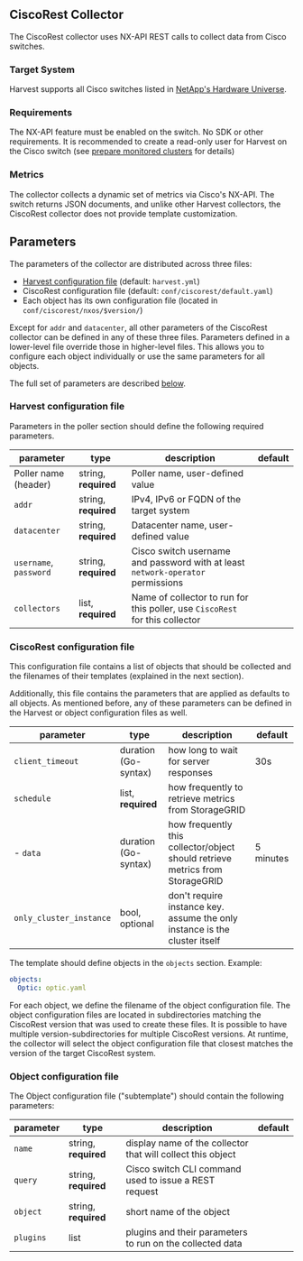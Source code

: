 ## CiscoRest Collector

The CiscoRest collector uses NX-API REST calls to collect data from Cisco switches.

### Target System

Harvest supports all Cisco switches listed in [NetApp's Hardware Universe](https://hwu.netapp.com/).

### Requirements

The NX-API feature must be enabled on the switch. No SDK or other requirements. It is recommended to create a read-only user for Harvest on the Cisco switch (see
[prepare monitored clusters](prepare-cisco-switch.md) for details)

### Metrics

The collector collects a dynamic set of metrics via Cisco's NX-API. The switch returns JSON documents, and unlike other
Harvest collectors, the CiscoRest collector does not provide template customization.

## Parameters

The parameters of the collector are distributed across three files:

- [Harvest configuration file](configure-harvest-basic.md#pollers) (default: `harvest.yml`)
- CiscoRest configuration file (default: `conf/ciscorest/default.yaml`)
- Each object has its own configuration file (located in `conf/ciscorest/nxos/$version/`)

Except for `addr` and `datacenter`, all other parameters of the CiscoRest collector can be defined in any of these three files. Parameters defined in a lower-level file override those in higher-level files. This allows you to configure each object individually or use the same parameters for all objects.

The full set of parameters are described [below](#harvest-configuration-file).

### Harvest configuration file

Parameters in the poller section should define the following required parameters.

| parameter              | type                 | description                                                                    | default |
|------------------------|----------------------|--------------------------------------------------------------------------------|---------|
| Poller name (header)   | string, **required** | Poller name, user-defined value                                                |         |
| `addr`                 | string, **required** | IPv4, IPv6 or FQDN of the target system                                        |         |
| `datacenter`           | string, **required** | Datacenter name, user-defined value                                            |         |
| `username`, `password` | string, **required** | Cisco switch username and password with at least `network-operator` permissions|         |
| `collectors`           | list, **required**   | Name of collector to run for this poller, use `CiscoRest` for this collector   |         |

### CiscoRest configuration file

This configuration file contains a list of objects that should be collected and the filenames of their templates (explained in the next section).

Additionally, this file contains the parameters that are applied as defaults to all objects. As mentioned before, any
of these parameters can be defined in the Harvest or object configuration files as well.

| parameter               | type                 | description                                                                   | default   |
|-------------------------|----------------------|-------------------------------------------------------------------------------|-----------|
| `client_timeout`        | duration (Go-syntax) | how long to wait for server responses                                         | 30s       |
| `schedule`              | list, **required**   | how frequently to retrieve metrics from StorageGRID                           |           |
| - `data`                | duration (Go-syntax) | how frequently this collector/object should retrieve metrics from StorageGRID | 5 minutes |
| `only_cluster_instance` | bool, optional       | don't require instance key. assume the only instance is the cluster itself    |           |

The template should define objects in the `objects` section. Example:

```yaml
objects:
  Optic: optic.yaml
```

For each object, we define the filename of the object configuration file. The object configuration files
are located in subdirectories matching the CiscoRest version that was used to create these files. It is possible to
have multiple version-subdirectories for multiple CiscoRest versions. At runtime, the collector will select the object
configuration file that closest matches the version of the target CiscoRest system.

### Object configuration file

The Object configuration file ("subtemplate") should contain the following parameters:

| parameter        | type                 | description                                                                        | default |
|------------------|----------------------|------------------------------------------------------------------------------------|---------|
| `name`           | string, **required** | display name of the collector that will collect this object                        |         |
| `query`          | string, **required** | Cisco switch CLI command used to issue a REST request                              |         |
| `object`         | string, **required** | short name of the object                                                           |         |
| `plugins`        | list                 | plugins and their parameters to run on the collected data                          |         |

